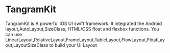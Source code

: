 # TangramKit
TangramKit is A powerful iOS UI swift framework. It integrated the Android layout,AutoLayout,SizeClass, HTML/CSS float and flexbox functions. You can use LinearLayout,RelativeLayout,FrameLayout,TableLayout,FlowLayout,FloatLayout,LayoutSizeClass to build your UI Layout
